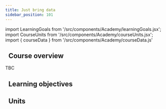 ```yaml
---
title: Just bring data
sidebar_position: 101
---
```


import LearningGoals from '/src/components/Academy/learningGoals.jsx';
import CourseUnits from '/src/components/Academy/courseUnits.jsx';
import { courseData } from '/src/components/Academy/courseData.js'

## <i class="fa-solid fa-chalkboard-user"></i>&nbsp;&nbsp;Course overview

TBC

## <i class="fa-solid fa-chalkboard-user"></i>&nbsp;&nbsp;Learning objectives

<LearningGoals courseName="starter_project"/>

## <i class="fa-solid fa-book-open-reader"></i>&nbsp;&nbsp;Units

<CourseUnits courseData={courseData} courseName="starter_project" />
